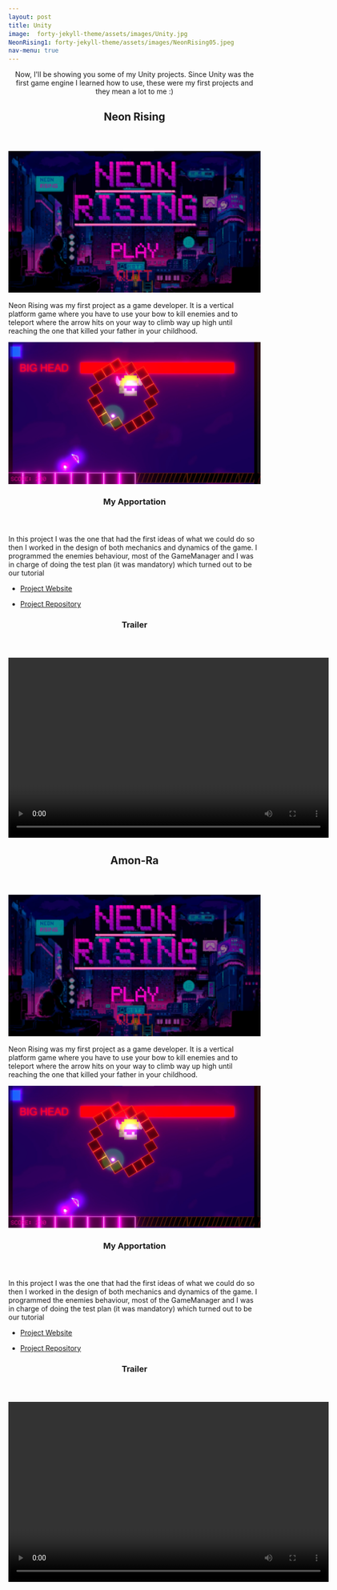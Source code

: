 ```yaml
---
layout: post
title: Unity
image:  forty-jekyll-theme/assets/images/Unity.jpg
NeonRising1: forty-jekyll-theme/assets/images/NeonRising05.jpeg
nav-menu: true
---
```


<!-- NeonRising -->
<div id="main">
    <!-- One -->
    <section id="one">
        <div class="inner">
            <center>
                <p>Now, I'll be showing you some of my Unity projects. Since Unity was the first game engine I learned how to use, these were my first projects and they mean a lot to me :)</p>
            </center>
        </div> 
    </section>
    <section id= "one">
                 <center>
                    <header class="major" data-position="center center">
                        <h2>Neon Rising</h2>
                    </header>
                 </center>
    </section>      
    <section id="two" class="spotlights">
        <section>
            <a class="image">
                <img src="forty-jekyll-theme/assets/images/NeonRising04.jpeg" alt="" data-position="left center"/>
            </a>
            <div class="content">
                <div class="inner">
                    <p>Neon Rising was my first project as a game developer. It is a vertical platform game where you have to use your bow to kill enemies and to teleport where the arrow hits on your way to climb way up high until reaching the one that killed your father in your childhood. </p>
                </div>
            </div>
        </section>
        <section>
            <a class="image">
                <img src="forty-jekyll-theme/assets/images/NeonRising02.jpeg" alt="" data-position="top center" />
            </a>
            <div class="content">
                <div class="inner">
                    <header class="major">
                        <h3>My Apportation</h3>
                    </header>
                    <p>In this project I was the one that had the first ideas of what we could do so then I worked in the design of both mechanics and dynamics of the game. I programmed the enemies behaviour, most of the GameManager and I was in charge of doing the test plan (it was mandatory) which turned out to be our tutorial</p>
                </div>
            </div>
        </section>
        <section>
            <ul class="actions">
                <li><a href="https://sjulvez.wixsite.com/-neonrising" class="button">Project Website</a></li>
            </ul> 
            <ul class="actions">
                <li><a href="https://github.com/Proyectos1-FDI-UCM/c2022-Grupo06" class="button">Project Repository</a></li>
            </ul> 
        </section>
    </section>

</div>


<div id="main" class="alt">
    <!-- Two -->
    <section id="two">
        <div class="inner">
            <center>
            <header class="major" data-position="center center">
                <h3>Trailer</h3>
            </header>
            </center>
            <center>
                <video width="640" height="360" controls>
                    <source src="forty-jekyll-theme/assets/images/TrailerNeonRising.mp4" type="video/mp4">
                </video>
            </center>
        </div>
    </section>

</div>

<!-- Amon-Ra -->
<div id="main">
    <!-- One -->
    <section id= "one">
                 <center>
                    <header class="major" data-position="center center">
                        <h2>Amon-Ra</h2>
                    </header>
                 </center>
    </section>      
    <section id="two" class="spotlights">
        <section>
            <a class="image">
                <img src="forty-jekyll-theme/assets/images/NeonRising04.jpeg" alt="" data-position="left center"/>
            </a>
            <div class="content">
                <div class="inner">
                    <p>Neon Rising was my first project as a game developer. It is a vertical platform game where you have to use your bow to kill enemies and to teleport where the arrow hits on your way to climb way up high until reaching the one that killed your father in your childhood. </p>
                </div>
            </div>
        </section>
        <section>
            <a class="image">
                <img src="forty-jekyll-theme/assets/images/NeonRising02.jpeg" alt="" data-position="top center" />
            </a>
            <div class="content">
                <div class="inner">
                    <header class="major">
                        <h3>My Apportation</h3>
                    </header>
                    <p>In this project I was the one that had the first ideas of what we could do so then I worked in the design of both mechanics and dynamics of the game. I programmed the enemies behaviour, most of the GameManager and I was in charge of doing the test plan (it was mandatory) which turned out to be our tutorial</p>
                </div>
            </div>
        </section>
        <section>
            <ul class="actions">
                <li><a href="https://sjulvez.wixsite.com/-neonrising" class="button">Project Website</a></li>
            </ul> 
            <ul class="actions">
                <li><a href="https://github.com/Proyectos1-FDI-UCM/c2022-Grupo06" class="button">Project Repository</a></li>
            </ul> 
        </section>
    </section>

</div>


<div id="main" class="alt">
    <!-- Two -->
    <section id="two">
        <div class="inner">
            <center>
            <header class="major" data-position="center center">
                <h3>Trailer</h3>
            </header>
            </center>
            <center>
                <video width="640" height="360" controls>
                    <source src="forty-jekyll-theme/assets/images/TrailerNeonRising.mp4" type="video/mp4">
                </video>
            </center>
        </div>
    </section>

</div>

